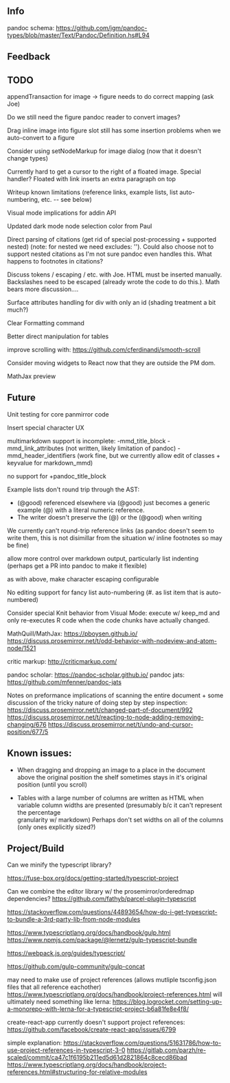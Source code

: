 ## Info

pandoc schema: <https://github.com/jgm/pandoc-types/blob/master/Text/Pandoc/Definition.hs#L94>

## Feedback

## TODO

appendTransaction for image -> figure needs to do correct mapping (ask Joe)

Do we still need the figure pandoc reader to convert images?

Drag inline image into figure slot still has some insertion problems when we auto-convert to a figure

Consider using setNodeMarkup for image dialog (now that it doesn't change types)

Currently hard to get a cursor to the right of a floated image. Special handler?
Floated with link inserts an extra paragraph on top

Writeup known limitations (reference links, example lists, list auto-numbering, etc. -- see below)

Visual mode implications for addin API

Updated dark mode node selection color from Paul

Direct parsing of citations (get rid of special post-processing + supported nested) 
(note: for nested we need excludes: ''). Could also choose not to support nested 
citations as I'm not sure pandoc even handles this. What happens to footnotes
in citations?

Discuss tokens / escaping / etc. with Joe. HTML must be inserted manually. Backslashes need to be escaped (already wrote the code to do this.). Math bears more discussion....

Surface attributes handling for div with only an id (shading treatment a bit much?)

Clear Formatting command

Better direct manipulation for tables

improve scrolling with: <https://github.com/cferdinandi/smooth-scroll>

Consider moving widgets to React now that they are outside the PM dom.

MathJax preview

## Future

Unit testing for core panmirror code

Insert special character UX

multimarkdown support is incomplete: -mmd\_title\_block -mmd\_link\_attributes (not written, likely limitation of pandoc) -mmd\_header\_identifiers (work fine, but we currently allow edit of classes + keyvalue for markdown\_mmd)

no support for +pandoc\_title\_block

Example lists don't round trip through the AST:
  - (@good) referenced elsewhere via (@good) just becomes a generic example (@) with a literal numeric reference.
  - The writer doesn't preserve the (@) or the (@good) when writing

We currently can't round-trip reference links (as pandoc doesn't seem to write them, this is not disimillar from the situation w/ inline footnotes so may be fine)

allow more control over markdown output, particularly list indenting (perhaps get a PR into pandoc to make it flexible)

as with above, make character escaping configurable

No editing support for fancy list auto-numbering (\#. as list item that is auto-numbered)

Consider special Knit behavior from Visual Mode: execute w/ keep_md and only re-executes R code when the code chunks have actually changed.

MathQuill/MathJax: <https://pboysen.github.io/> <https://discuss.prosemirror.net/t/odd-behavior-with-nodeview-and-atom-node/1521>

critic markup: <http://criticmarkup.com/>

pandoc scholar: <https://pandoc-scholar.github.io/> pandoc jats: <https://github.com/mfenner/pandoc-jats>

Notes on preformance implications of scanning the entire document + some discussion of the tricky nature of doing step by step inspection: <https://discuss.prosemirror.net/t/changed-part-of-document/992> <https://discuss.prosemirror.net/t/reacting-to-node-adding-removing-changing/676> <https://discuss.prosemirror.net/t/undo-and-cursor-position/677/5>

## Known issues:

- When dragging and dropping an image to a place in the document above the original position the shelf sometimes
  stays in it's original position (until you scroll)

- Tables with a large number of columns are written as HTML when variable column widths are presented (presumably b/c it can't represent the percentage    
  granularity w/ markdown) Perhaps don't set widths on all of the columns (only ones explicitly sized?)


## Project/Build

Can we minify the typescript library?

<https://fuse-box.org/docs/getting-started/typescript-project>

Can we combine the editor library w/ the prosemirror/orderedmap dependencies? <https://github.com/fathyb/parcel-plugin-typescript>

<https://stackoverflow.com/questions/44893654/how-do-i-get-typescript-to-bundle-a-3rd-party-lib-from-node-modules>

<https://www.typescriptlang.org/docs/handbook/gulp.html> <https://www.npmjs.com/package/@lernetz/gulp-typescript-bundle>

<https://webpack.js.org/guides/typescript/>

<https://github.com/gulp-community/gulp-concat>

may need to make use of project references (allows mutliple tsconfig.json files that all reference eachother) <https://www.typescriptlang.org/docs/handbook/project-references.html> will ultimately need something like lerna: <https://blog.logrocket.com/setting-up-a-monorepo-with-lerna-for-a-typescript-project-b6a81fe8e4f8/>

create-react-app currently doesn't support project references: <https://github.com/facebook/create-react-app/issues/6799>

simple explanation: <https://stackoverflow.com/questions/51631786/how-to-use-project-references-in-typescript-3-0> <https://gitlab.com/parzh/re-scaled/commit/ca47c1f6195b211ed5d61d2821864c8cecd86bad> <https://www.typescriptlang.org/docs/handbook/project-references.html#structuring-for-relative-modules>